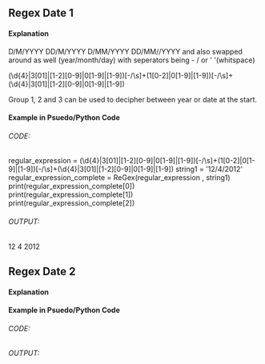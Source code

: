 <h2>Regex Date 1</h2>

<h4>Explanation</h4>
<p>D/M/YYYY DD/M/YYYY D/MM/YYYY DD/MM//YYYY and also swapped around as well (year/month/day)
with seperators being - / or ' '(whitspace)</p>
<p>(\d{4}|3[01]|[1-2][0-9]|0[1-9]|[1-9])[-/\s]+(1[0-2]|0[1-9]|[1-9])[-/\s]+(\d{4}|3[01]|[1-2][0-9]|0[1-9]|[1-9])</p>
<p>Group 1, 2 and 3 can be used to decipher between year or date at the start.</p>

<h4>Example in Psuedo/Python Code</h4>
<h6>CODE:</h6>
regular_expression = (\d{4}|3[01]|[1-2][0-9]|0[1-9]|[1-9])[-/\s]+(1[0-2]|0[1-9]|[1-9])[-/\s]+(\d{4}|3[01]|[1-2][0-9]|0[1-9]|[1-9])
string1 = '12/4/2012'
regular_expression_complete = ReGex(regular_expression , string1)
print(regular_expression_complete[0])
print(regular_expression_complete[1])
print(regular_expression_complete[2])
<h6>OUTPUT:</h6>
12
4
2012


<h2>Regex Date 2</h2>

<h4>Explanation</h4>

<h4>Example in Psuedo/Python Code</h4>
<h6>CODE:</h6>
<h6>OUTPUT:</h6>
